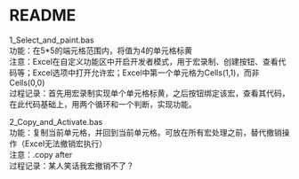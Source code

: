 # README

1_Select_and_paint.bas  
功能：在5\*5的端元格范围内，将值为4的单元格标黄  
注意：Excel在自定义功能区中开启开发者模式，用于宏录制、创建按钮、查看代码等；Excel选项中打开允许宏；Excel中第一个单元格为Cells(1,1)，而非Cells(0,0)  
过程记录：首先用宏录制实现单个单元格标黄，之后按钮绑定该宏，查看其代码，在此代码基础上，用两个循环和一个判断，实现功能。  

2_Copy_and_Activate.bas  
功能：复制当前单元格，并回到当前单元格。可放在所有宏处理之前，替代撤销操作（Excel无法撤销宏执行）  
注意：.copy after  
过程记录：某人笑话我宏撤销不了？  
